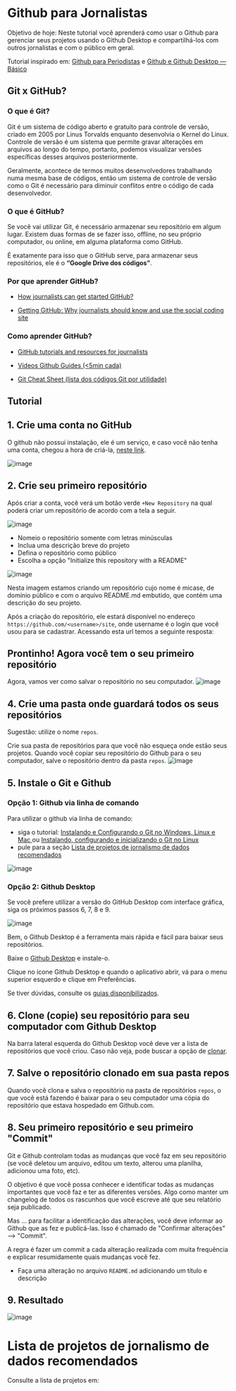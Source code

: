 # Github para Jornalistas

Objetivo de hoje: Neste tutorial você aprenderá como usar o Github para gerenciar seus projetos usando o Github Desktop e compartilhá-los com outros jornalistas e com o público em geral. 

Tutorial inspirado em: [Github para Periodistas](https://github.com/craft2es/githubparaperiodistas/blob/master/githubparaperiodistas.md) e [Github e Github Desktop — Básico
](https://medium.com/@gabrielcassimiro/github-e-github-desktop-b%C3%A1sico-f439879cb087)


## Git x GitHub?

### O que é Git?
Git é um sistema de código aberto e gratuito para controle de versão, criado em 2005 por Linus Torvalds enquanto desenvolvia o Kernel do Linux. Controle de versão é um sistema que permite gravar alterações em arquivos ao longo do tempo, portanto, podemos visualizar versões específicas desses arquivos posteriormente.

Geralmente, acontece de termos muitos desenvolvedores trabalhando numa mesma base de códigos, então um sistema de controle de versão como o Git é necessário para diminuir conflitos entre o código de cada desenvolvedor.

### O que é GitHub?
Se você vai utilizar Git, é necessário armazenar seu repositório em algum lugar. Existem duas formas de se fazer isso, offline, no seu próprio computador, ou online, em alguma plataforma como GitHub.

É exatamente para isso que o GitHub serve, para armazenar seus repositórios, ele é o **“Google Drive dos códigos”**.

### Por que aprender GitHub? 

+ [How journalists can get started GitHub?](https://ijnet.org/en/story/how-journalists-can-get-started-github)

+ [Getting GitHub: Why journalists should know and use the social coding site](https://knightlab.northwestern.edu/2013/06/13/getting-github-why-journalists-should-know-and-use-the-social-coding-site/)

### Como aprender GitHub? 

+ [GitHub tutorials and resources for journalists](https://www.poynter.org/news/github-tutorials-and-resources-journalists)

+ [Vídeos Github Guides (<5min cada)](https://www.youtube.com/githubguides) 

+ [Git Cheat Sheet (lista dos códigos Git por utilidade)](https://www.git-tower.com/blog/git-cheat-sheet/)

## Tutorial

## 1. Crie uma conta no GitHub

O github não possui instalação, ele é um serviço, e caso você não tenha uma conta, chegou a hora de criá-la, [neste link](https://www.github.com/). 

![image](https://user-images.githubusercontent.com/17505036/129565796-9bb3babe-8d00-4e04-b371-a7b7b40d5b29.png)

## 2. Crie seu primeiro repositório

Após criar a conta, você verá um botão verde `+New Repository` na qual poderá criar um repositório de acordo com a tela a seguir.

![image](https://user-images.githubusercontent.com/17505036/129565942-dd930808-de66-45dd-94f6-32a0683af722.png)

- Nomeio o repositório somente com letras minúsculas
- Inclua uma descrição breve do projeto
- Defina o repositório como público
- Escolha a opção "Initialize this repository with a README"

![image](https://user-images.githubusercontent.com/17505036/129568774-8261d76d-92ba-48a5-aa43-1c1c04b538b2.png)

Nesta imagem estamos criando um repositório cujo nome é micase, de domínio público e com o arquivo README.md embutido, que contém uma descrição do seu projeto. 

Após a criação do repositório, ele estará disponível no endereço `https://github.com/<username>/site`, onde username é o login que você usou para se cadastrar. Acessando esta url temos a seguinte resposta:

## Prontinho! Agora você tem o seu primeiro repositório

Agora, vamos ver como salvar o repositório no seu computador.
![image](https://user-images.githubusercontent.com/17505036/129568811-ac6071fa-f2b9-4dec-b085-30ed77eff78f.png)


## 4. Crie uma pasta onde guardará todos os seus repositórios

Sugestão: utilize o nome `repos`.

Crie sua pasta de repositórios para que você não esqueça onde estão seus projetos.
Quando você copiar seu repositório do Github para o seu computador, salve o repositório dentro da pasta `repos`.
![image](https://user-images.githubusercontent.com/17505036/129566724-09d70bb1-0276-41a3-a415-a3ca59bb3510.png)

## 5. Instale o Git e Github 

### Opção 1: Github via linha de comando
Para utilizar o github via linha de comando:

* siga o tutorial: [Instalando e Configurando o Git no Windows, Linux e Mac
](https://git-scm.com/book/pt-br/v2/Come%C3%A7ando-Instalando-o-Git) ou [Instalando, configurando e inicializando o Git no Linux]( https://dev.to/womakerscode/instalando-configurando-e-inicializando-o-git-no-linux-2m96)
* pule para a seção [Lista de projetos de jornalismo de dados recomendados](https://github.com/carlaprv/githubparajornalistas#lista-de-projetos-de-jornalismo-de-dados-recomendados)

![image](https://user-images.githubusercontent.com/17505036/130127514-eec92fee-3a6e-4540-881a-3d1f69e75e89.png)


### Opção 2: Github Desktop
Se você prefere utilizar a versão do GitHub Desktop com interface gráfica, siga os próximos passos 6, 7, 8 e 9.

![image](https://user-images.githubusercontent.com/17505036/130127576-9da4080f-4ae3-4bec-bd6b-66f6e8631a29.png)

Bem, o Github Desktop é a ferramenta mais rápida e fácil para baixar seus repositórios.

Baixe o [Github Desktop](https://desktop.github.com/) e instale-o.

Clique no ícone Github Desktop e quando o aplicativo abrir, vá para o menu superior esquerdo e clique em Preferências.

Se tiver dúvidas, consulte os [guias disponibilizados](https://docs.github.com/pt/desktop/contributing-and-collaborating-using-github-desktop).

## 6. Clone (copie) seu repositório para seu computador com Github Desktop

Na barra lateral esquerda do Github Desktop você deve ver a lista de repositórios que você criou.
Caso não veja, pode buscar a opção de [clonar](https://docs.github.com/pt/desktop/contributing-and-collaborating-using-github-desktop/adding-and-cloning-repositories/cloning-a-repository-from-github-to-github-desktop).

## 7. Salve o repositório clonado em sua pasta repos

Quando você clona e salva o repositório na pasta de repositórios `repos`, o que você está fazendo é baixar para o seu computador uma cópia do repositório que estava hospedado em Github.com.

## 8. Seu primeiro repositório e seu primeiro "Commit"
Git e Github controlam todas as mudanças que você faz em seu repositório (se você deletou um arquivo, editou um texto, alterou uma planilha, adicionou uma foto, etc).

O objetivo é que você possa conhecer e identificar todas as mudanças importantes que você faz e ter as diferentes versões. Algo como manter um changelog de todos os rascunhos que você escreve até que seu relatório seja publicado.

Mas ... para facilitar a identificação das alterações, você deve informar ao Github que as fez e publicá-las. Isso é chamado de "Confirmar alterações" --> "Commit".

A regra é fazer um commit a cada alteração realizada com muita frequência e explicar resumidamente quais mudanças você fez.

- Faça uma alteração no arquivo `README.md` adicionando um título e descrição

## 9. Resultado

![image](https://user-images.githubusercontent.com/17505036/129568620-0b73ec38-d3eb-494c-8db2-3e378f623bdf.png)

# Lista de projetos de jornalismo de dados recomendados
Consulte a lista de projetos em: []()
